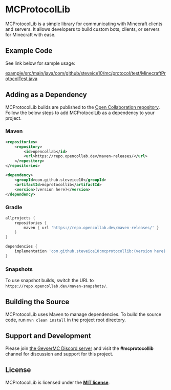 # MCProtocolLib

MCProtocolLib is a simple library for communicating with Minecraft clients and servers. It allows developers to build custom bots, clients, or servers for Minecraft with ease.

## Example Code

See link below for sample usage:

[example/src/main/java/com/github/steveice10/mc/protocol/test/MinecraftProtocolTest.java](https://github.com/GeyserMC/MCProtocolLib/blob/master/example/src/main/java/com/github/steveice10/mc/protocol/test/MinecraftProtocolTest.java)

## Adding as a Dependency

MCProtocolLib builds are published to the [Open Collaboration repository](https://repo.opencollab.dev/ui/packages/gav:%2F%2Fcom.github.steveice10:mcprotocollib). Follow the below steps to add MCProtocolLib as a dependency to your project.

### Maven

```xml
<repositories>
    <repository>
        <id>opencollab</id>
        <url>https://repo.opencollab.dev/maven-releases/</url>
    </repository>
</repositories>

<dependency>
    <groupId>com.github.steveice10</groupId>
    <artifactId>mcprotocollib</artifactId>
    <version>(version here)</version>
</dependency>
```

### Gradle

```groovy
allprojects {
    repositories {
        maven { url 'https://repo.opencollab.dev/maven-releases/' }
    }
}

dependencies {
    implementation 'com.github.steveice10:mcprotocollib:(version here)'
}
```

### Snapshots

To use snapshot builds, switch the URL to `https://repo.opencollab.dev/maven-snapshots/`.

## Building the Source

MCProtocolLib uses Maven to manage dependencies. To build the source code, run `mvn clean install` in the project root directory.

## Support and Development

Please join [the GeyserMC Discord server](https://discord.gg/geysermc) and visit the **#mcprotocollib** channel for discussion and support for this project.

## License

MCProtocolLib is licensed under the **[MIT license](http://www.opensource.org/licenses/mit-license.html)**.
